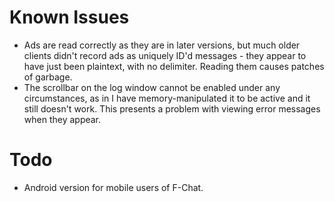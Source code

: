 # Known Issues
- Ads are read correctly as they are in later versions, but much older clients didn't record ads as uniquely ID'd messages - they appear to have just been plaintext, with no delimiter. Reading them causes patches of garbage.
- The scrollbar on the log window cannot be enabled under any circumstances, as in I have memory-manipulated it to be active and it still doesn't work. This presents a problem with viewing error messages when they appear.

# Todo
- Android version for mobile users of F-Chat.
